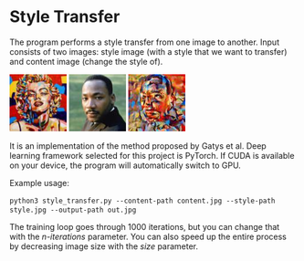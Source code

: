 # Style Transfer

The program performs a style transfer from one image to another. 
Input consists of two images: style image (with a style that we want to transfer) and content image (change the style of).

![style_image](assets/st_img.jpg)
![content_image](assets/cnt_img.jpg) 
![output_image](assets/output.jpg)

It is an implementation of the method proposed by Gatys et al. 
Deep learning framework selected for this project is PyTorch. 
If CUDA is available on your device, the program will automatically switch to GPU.

Example usage:
```
python3 style_transfer.py --content-path content.jpg --style-path style.jpg --output-path out.jpg

```

The training loop goes through 1000 iterations, but you can change that with the _n-iterations_ parameter. 
You can also speed up the entire process by decreasing image size with the _size_ parameter.

